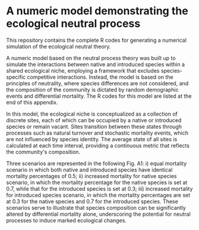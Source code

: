 # A numeric model demonstrating the ecological neutral process

This repository contains the complete R codes for generating a numerical simulation of the ecological neutral theory. 

A numeric model based on the neutral process theory was built up to simulate the interactions between native and introduced species within a shared ecological niche, employing a framework that excludes species-specific competitive interactions. Instead, the model is based on the principles of neutrality, where species differences are not considered, and the composition of the community is dictated by random demographic events and differential mortality. The R codes for this model are listed at the end of this appendix. 

In this model, the ecological niche is conceptualized as a collection of discrete sites, each of which can be occupied by a native or introduced species or remain vacant. Sites transition between these states through processes such as natural turnover and stochastic mortality events, which are not influenced by species identity. The average state of all sites is calculated at each time interval, providing a continuous metric that reflects the community's composition. 

Three scenarios are represented in the following Fig. A1: i) equal mortality scenario in which both native and introduced species have identical mortality percentages of 0.5; ii) increased mortality for native species scenario, in which the mortality percentage for the native species is set at 0.7, while that for the introduced species is set at 0.3; iii) increased mortality for introduced species scenario, in which the mortality percentages are set at 0.3 for the native species and 0.7 for the introduced species. These scenarios serve to illustrate that species composition can be significantly altered by differential mortality alone, underscoring the potential for neutral processes to induce marked ecological changes.

